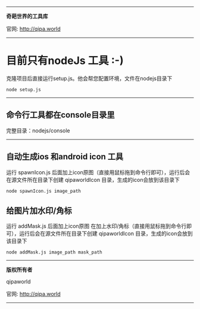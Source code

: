 <hr>

**奇葩世界的工具库**

官网: http://qipa.world

<hr>

# 目前只有nodeJs 工具 :-) #

克隆项目后直接运行setup.js。他会帮您配置环境，文件在nodejs目录下

```
node setup.js
```

<hr>

## 命令行工具都在console目录里 ##
完整目录：nodejs/console

<hr>

## 自动生成ios 和android icon 工具 ##
运行 spawnIcon.js 后面加上icon原图（直接用鼠标拖到命令行即可），运行后会在源文件所在目录下创建 qipaworldIcon 目录，生成的icon会放到该目录下
```
node spawnIcon.js image_path
```
## 给图片加水印/角标 ##
运行 addMask.js 后面加上icon原图 在加上水印/角标（直接用鼠标拖到命令行即可），运行后会在源文件所在目录下创建 qipaworldIcon 目录，生成的icon会放到该目录下
```
node addMask.js image_path mask_path
```

<hr>

**版权所有者**

qipaworld

官网: http://qipa.world

<hr>